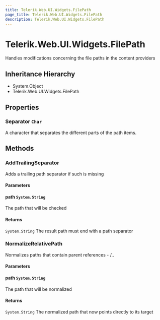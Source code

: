```yaml
---
title: Telerik.Web.UI.Widgets.FilePath
page_title: Telerik.Web.UI.Widgets.FilePath
description: Telerik.Web.UI.Widgets.FilePath
---
```


# Telerik.Web.UI.Widgets.FilePath

Handles modifications concerning the file paths in the content providers

## Inheritance Hierarchy

* System.Object
* Telerik.Web.UI.Widgets.FilePath

## Properties

###  Separator `Char`

A character that separates the different parts of the path items.

## Methods

###  AddTrailingSeparator

Adds a trailing path separator if such is missing

#### Parameters

#### path `System.String`

The path that will be checked

#### Returns

`System.String` The result path must end with a path separator

###  NormalizeRelativePath

Normalizes paths that contain parent references - /..

#### Parameters

#### path `System.String`

The path that will be normalized

#### Returns

`System.String` The normalized path that now points directly to its target

